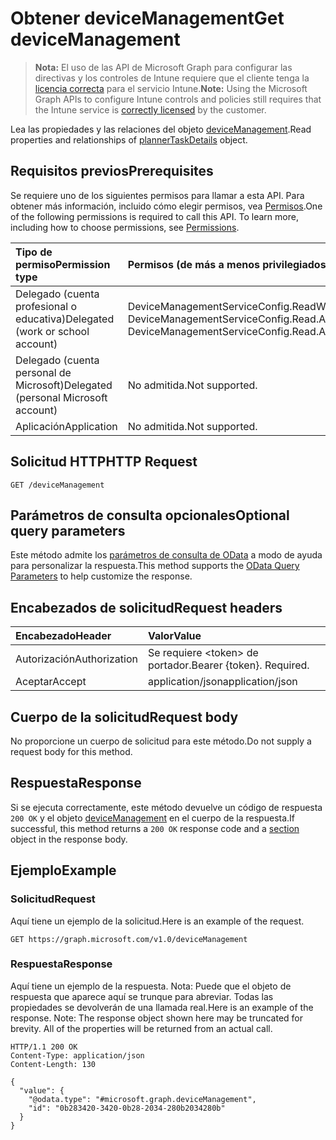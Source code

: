# <a name="get-devicemanagement"></a><span data-ttu-id="61ce6-101">Obtener deviceManagement</span><span class="sxs-lookup"><span data-stu-id="61ce6-101">Get deviceManagement</span></span>

> <span data-ttu-id="61ce6-102">**Nota:** El uso de las API de Microsoft Graph para configurar las directivas y los controles de Intune requiere que el cliente tenga la [licencia correcta](https://go.microsoft.com/fwlink/?linkid=839381) para el servicio Intune.</span><span class="sxs-lookup"><span data-stu-id="61ce6-102">**Note:** Using the Microsoft Graph APIs to configure Intune controls and policies still requires that the Intune service is [correctly licensed](https://go.microsoft.com/fwlink/?linkid=839381) by the customer.</span></span>

<span data-ttu-id="61ce6-103">Lea las propiedades y las relaciones del objeto [deviceManagement](../resources/intune_enrollment_devicemanagement.md).</span><span class="sxs-lookup"><span data-stu-id="61ce6-103">Read properties and relationships of [plannerTaskDetails](../resources/intune_enrollment_devicemanagement.md) object.</span></span>
## <a name="prerequisites"></a><span data-ttu-id="61ce6-104">Requisitos previos</span><span class="sxs-lookup"><span data-stu-id="61ce6-104">Prerequisites</span></span>
<span data-ttu-id="61ce6-p101">Se requiere uno de los siguientes permisos para llamar a esta API. Para obtener más información, incluido cómo elegir permisos, vea [Permisos](../../../concepts/permissions_reference.md).</span><span class="sxs-lookup"><span data-stu-id="61ce6-p101">One of the following permissions is required to call this API. To learn more, including how to choose permissions, see [Permissions](../../../concepts/permissions_reference.md).</span></span>

|<span data-ttu-id="61ce6-107">Tipo de permiso</span><span class="sxs-lookup"><span data-stu-id="61ce6-107">Permission type</span></span>|<span data-ttu-id="61ce6-108">Permisos (de más a menos privilegiados)</span><span class="sxs-lookup"><span data-stu-id="61ce6-108">Permissions (from least to most privileged)</span></span>|
|:---|:---|
|<span data-ttu-id="61ce6-109">Delegado (cuenta profesional o educativa)</span><span class="sxs-lookup"><span data-stu-id="61ce6-109">Delegated (work or school account)</span></span>|<span data-ttu-id="61ce6-110">DeviceManagementServiceConfig.ReadWrite.All, DeviceManagementServiceConfig.Read.All</span><span class="sxs-lookup"><span data-stu-id="61ce6-110">DeviceManagementServiceConfig.ReadWrite.All, DeviceManagementServiceConfig.Read.All</span></span>|
|<span data-ttu-id="61ce6-111">Delegado (cuenta personal de Microsoft)</span><span class="sxs-lookup"><span data-stu-id="61ce6-111">Delegated (personal Microsoft account)</span></span>|<span data-ttu-id="61ce6-112">No admitida.</span><span class="sxs-lookup"><span data-stu-id="61ce6-112">Not supported.</span></span>|
|<span data-ttu-id="61ce6-113">Aplicación</span><span class="sxs-lookup"><span data-stu-id="61ce6-113">Application</span></span>|<span data-ttu-id="61ce6-114">No admitida.</span><span class="sxs-lookup"><span data-stu-id="61ce6-114">Not supported.</span></span>|

## <a name="http-request"></a><span data-ttu-id="61ce6-115">Solicitud HTTP</span><span class="sxs-lookup"><span data-stu-id="61ce6-115">HTTP Request</span></span>
<!-- {
  "blockType": "ignored"
}
-->
``` http
GET /deviceManagement
```

## <a name="optional-query-parameters"></a><span data-ttu-id="61ce6-116">Parámetros de consulta opcionales</span><span class="sxs-lookup"><span data-stu-id="61ce6-116">Optional query parameters</span></span>
<span data-ttu-id="61ce6-117">Este método admite los [parámetros de consulta de OData](https://developer.microsoft.com/es-ES/graph/docs/overview/query_parameters) a modo de ayuda para personalizar la respuesta.</span><span class="sxs-lookup"><span data-stu-id="61ce6-117">This method supports the [OData Query Parameters](https://developer.microsoft.com/es-ES/graph/docs/overview/query_parameters) to help customize the response.</span></span>
## <a name="request-headers"></a><span data-ttu-id="61ce6-118">Encabezados de solicitud</span><span class="sxs-lookup"><span data-stu-id="61ce6-118">Request headers</span></span>
|<span data-ttu-id="61ce6-119">Encabezado</span><span class="sxs-lookup"><span data-stu-id="61ce6-119">Header</span></span>|<span data-ttu-id="61ce6-120">Valor</span><span class="sxs-lookup"><span data-stu-id="61ce6-120">Value</span></span>|
|:---|:---|
|<span data-ttu-id="61ce6-121">Autorización</span><span class="sxs-lookup"><span data-stu-id="61ce6-121">Authorization</span></span>|<span data-ttu-id="61ce6-122">Se requiere &lt;token&gt; de portador.</span><span class="sxs-lookup"><span data-stu-id="61ce6-122">Bearer {token}. Required.</span></span>|
|<span data-ttu-id="61ce6-123">Aceptar</span><span class="sxs-lookup"><span data-stu-id="61ce6-123">Accept</span></span>|<span data-ttu-id="61ce6-124">application/json</span><span class="sxs-lookup"><span data-stu-id="61ce6-124">application/json</span></span>|

## <a name="request-body"></a><span data-ttu-id="61ce6-125">Cuerpo de la solicitud</span><span class="sxs-lookup"><span data-stu-id="61ce6-125">Request body</span></span>
<span data-ttu-id="61ce6-126">No proporcione un cuerpo de solicitud para este método.</span><span class="sxs-lookup"><span data-stu-id="61ce6-126">Do not supply a request body for this method.</span></span>

## <a name="response"></a><span data-ttu-id="61ce6-127">Respuesta</span><span class="sxs-lookup"><span data-stu-id="61ce6-127">Response</span></span>
<span data-ttu-id="61ce6-128">Si se ejecuta correctamente, este método devuelve un código de respuesta `200 OK` y el objeto [deviceManagement](../resources/intune_enrollment_devicemanagement.md) en el cuerpo de la respuesta.</span><span class="sxs-lookup"><span data-stu-id="61ce6-128">If successful, this method returns a `200 OK` response code and a [section](../resources/intune_enrollment_devicemanagement.md) object in the response body.</span></span>

## <a name="example"></a><span data-ttu-id="61ce6-129">Ejemplo</span><span class="sxs-lookup"><span data-stu-id="61ce6-129">Example</span></span>
### <a name="request"></a><span data-ttu-id="61ce6-130">Solicitud</span><span class="sxs-lookup"><span data-stu-id="61ce6-130">Request</span></span>
<span data-ttu-id="61ce6-131">Aquí tiene un ejemplo de la solicitud.</span><span class="sxs-lookup"><span data-stu-id="61ce6-131">Here is an example of the request.</span></span>
``` http
GET https://graph.microsoft.com/v1.0/deviceManagement
```

### <a name="response"></a><span data-ttu-id="61ce6-132">Respuesta</span><span class="sxs-lookup"><span data-stu-id="61ce6-132">Response</span></span>
<span data-ttu-id="61ce6-p102">Aquí tiene un ejemplo de la respuesta. Nota: Puede que el objeto de respuesta que aparece aquí se trunque para abreviar. Todas las propiedades se devolverán de una llamada real.</span><span class="sxs-lookup"><span data-stu-id="61ce6-p102">Here is an example of the response. Note: The response object shown here may be truncated for brevity. All of the properties will be returned from an actual call.</span></span>
``` http
HTTP/1.1 200 OK
Content-Type: application/json
Content-Length: 130

{
  "value": {
    "@odata.type": "#microsoft.graph.deviceManagement",
    "id": "0b283420-3420-0b28-2034-280b2034280b"
  }
}
```



